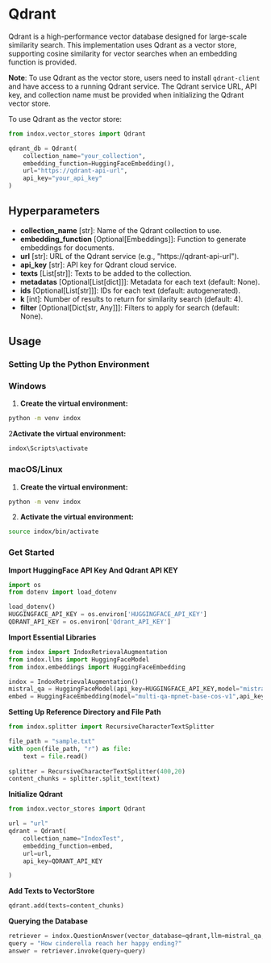# Qdrant
Qdrant is a high-performance vector database designed for large-scale similarity search. This implementation uses Qdrant as a vector store, supporting cosine similarity for vector searches when an embedding function is provided.

**Note**: To use Qdrant as the vector store, users need to install `qdrant-client` and have access to a running Qdrant service. The Qdrant service URL, API key, and collection name must be provided when initializing the Qdrant vector store.

To use Qdrant as the vector store:

```python
from indox.vector_stores import Qdrant

qdrant_db = Qdrant(
    collection_name="your_collection",
    embedding_function=HuggingFaceEmbedding(),
    url="https://qdrant-api-url",
    api_key="your_api_key"
)
```
## Hyperparameters
- **collection_name** [str]: Name of the Qdrant collection to use.
- **embedding_function** [Optional[Embeddings]]: Function to generate embeddings for documents.
- **url** [str]: URL of the Qdrant service (e.g., "https://qdrant-api-url").
- **api_key** [str]: API key for Qdrant cloud service.
- **texts** [List[str]]: Texts to be added to the collection.
- **metadatas** [Optional[List[dict]]]: Metadata for each text (default: None).
- **ids** [Optional[List[str]]]: IDs for each text (default: autogenerated).
- **k** [int]: Number of results to return for similarity search (default: 4).
- **filter** [Optional[Dict[str, Any]]]: Filters to apply for search (default: None).

## Usage
### Setting Up the Python Environment
### Windows

1. **Create the virtual environment:**
```bash
python -m venv indox
```
2**Activate the virtual environment:**
```bash
indox\Scripts\activate
```
### macOS/Linux
1. **Create the virtual environment:**
```bash
python -m venv indox
```
2. **Activate the virtual environment:**
```bash
source indox/bin/activate
```
### Get Started
**Import HuggingFace API Key And Qdrant API KEY**
```python
import os
from dotenv import load_dotenv

load_dotenv()
HUGGINGFACE_API_KEY = os.environ['HUGGINGFACE_API_KEY']
QDRANT_API_KEY = os.environ['Qdrant_API_KEY']

```
**Import Essential Libraries**
```python
from indox import IndoxRetrievalAugmentation
from indox.llms import HuggingFaceModel
from indox.embeddings import HuggingFaceEmbedding

indox = IndoxRetrievalAugmentation()
mistral_qa = HuggingFaceModel(api_key=HUGGINGFACE_API_KEY,model="mistralai/Mistral-7B-Instruct-v0.2")
embed = HuggingFaceEmbedding(model="multi-qa-mpnet-base-cos-v1",api_key=HUGGINGFACE_API_KEY)
```
**Setting Up Reference Directory and File Path**
```python
from indox.splitter import RecursiveCharacterTextSplitter

file_path = "sample.txt"
with open(file_path, "r") as file:
    text = file.read()
    
splitter = RecursiveCharacterTextSplitter(400,20)
content_chunks = splitter.split_text(text)
```
**Initialize Qdrant**
```python
from indox.vector_stores import Qdrant

url = "url" 
qdrant = Qdrant(
    collection_name="IndoxTest", 
    embedding_function=embed, 
    url=url, 
    api_key=QDRANT_API_KEY

)
```
**Add Texts to VectorStore**
```python
qdrant.add(texts=content_chunks)
```
**Querying the Database**
```python
retriever = indox.QuestionAnswer(vector_database=qdrant,llm=mistral_qa,top_k=5)
query = "How cinderella reach her happy ending?"
answer = retriever.invoke(query=query)
```
